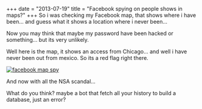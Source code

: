 +++
date = "2013-07-19"
title = "Facebook spying on people shows in maps?"
+++
So i was checking my Facebook map, that shows where i have been... and guess what it shows a location where i never been...  Now you may think that maybe my password have been hacked or something... but its very unlikely.  Well here is the map, it shows an access from Chicago... and well i have never been out from mexico. So its a red flag right there.  [![facebook map spy](http://www.diegomichel.org/wp-content/uploads/2013/07/umh-300x187.jpg)](http://www.diegomichel.org/wp-content/uploads/2013/07/umh.jpg)  And now with all the NSA scandal...  What do you think? maybe a bot that fetch all your history to build a database, just an error?


